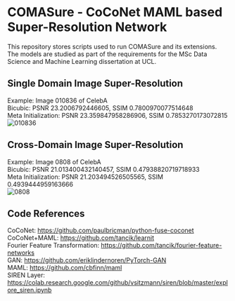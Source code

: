 # COMASure - CoCoNet MAML based Super-Resolution Network
This repository stores scripts used to run COMASure and its extensions. The models are studied as part of the requirements for the MSc Data Science and Machine Learning dissertation at UCL.

## Single Domain Image Super-Resolution
Example: Image 010836 of CelebA\
Bicubic: PSNR 23.2006792446605, SSIM 0.7800970077514648\
Meta Initialization: PSNR 23.359847958286906, SSIM 0.7853270173072815\
![010836](https://user-images.githubusercontent.com/61622080/131056665-0537f629-82c0-4408-858e-4cc5970d439e.png)

## Cross-Domain Image Super-Resolution
Example: Image 0808 of CelebA\
Bicubic: PSNR 21.013400432140457, SSIM 0.47938820719718933\
Meta Initialization: PSNR 21.203494526505565, SSIM 0.4939444959163666\
![0808](https://user-images.githubusercontent.com/61622080/131056507-ddd12583-8e74-4fc5-b013-d0ee2fd05523.png)

## Code References
CoCoNet: https://github.com/paulbricman/python-fuse-coconet \
CoCoNet+MAML: https://github.com/tancik/learnit \
Fourier Feature Transformation: https://github.com/tancik/fourier-feature-networks \
GAN: https://github.com/eriklindernoren/PyTorch-GAN \
MAML: https://github.com/cbfinn/maml \
SIREN Layer: https://colab.research.google.com/github/vsitzmann/siren/blob/master/explore_siren.ipynb
